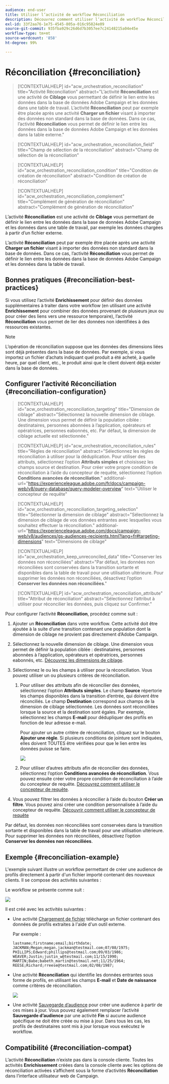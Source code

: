 ```yaml
---
audience: end-user
title: Utiliser l’activité de workflow Réconciliation
description: Découvrez comment utiliser l’activité de workflow Réconciliation
exl-id: 33f2aa76-1e75-4545-805a-016c95824e09
source-git-commit: 935fba929c26d6d7b3057ee7c24148215a04e45e
workflow-type: tm+mt
source-wordcount: '858'
ht-degree: 99%

---
```


# Réconciliation {#reconciliation}

>[!CONTEXTUALHELP]
>id="acw_orchestration_reconciliation"
>title="Activité Réconciliation"
>abstract="L’activité **Réconciliation** est une activité de **Ciblage** vous permettant de définir le lien entre les données dans la base de données Adobe Campaign et les données dans une table de travail. L’activité **Réconciliation** peut par exemple être placée après une activité **Charger un fichier** visant à importer des données non standard dans la base de données. Dans ce cas, l’activité **Réconciliation** vous permet de définir le lien entre les données dans la base de données Adobe Campaign et les données dans la table externe."

>[!CONTEXTUALHELP]
>id="acw_orchestration_reconciliation_field"
>title="Champ de sélection de la réconciliation"
>abstract="Champ de sélection de la réconciliation"

>[!CONTEXTUALHELP]
>id="acw_orchestration_reconciliation_condition"
>title="Condition de création de réconciliation"
>abstract="Condition de création de réconciliation"

>[!CONTEXTUALHELP]
>id="acw_orchestration_reconciliation_complement"
>title="Complément de génération de réconciliation"
>abstract="Complément de génération de réconciliation"

L’activité **Réconciliation** est une activité de **Ciblage** vous permettant de définir le lien entre les données dans la base de données Adobe Campaign et les données dans une table de travail, par exemple les données chargées à partir d’un fichier externe.

L’activité **Réconciliation** peut par exemple être placée après une activité **Charger un fichier** visant à importer des données non standard dans la base de données. Dans ce cas, l’activité **Réconciliation** vous permet de définir le lien entre les données dans la base de données Adobe Campaign et les données dans la table de travail.

## Bonnes pratiques {#reconciliation-best-practices}

Si vous utilisez l’activité **Enrichissement** pour définir des données supplémentaires à traiter dans votre workflow (en utilisant une activité **Enrichissement** pour combiner des données provenant de plusieurs jeux ou pour créer des liens vers une ressource temporaire), l’activité **Réconciliation** vous permet de lier des données non identifiées à des ressources existantes.

>[!NOTE]
>L’opération de réconciliation suppose que les données des dimensions liées sont déjà présentes dans la base de données.  Par exemple, si vous importez un fichier d’achats indiquant quel produit a été acheté, à quelle heure, par quel client, etc., le produit ainsi que le client doivent déjà exister dans la base de données.

## Configurer l’activité Réconciliation {#reconciliation-configuration}

>[!CONTEXTUALHELP]
>id="acw_orchestration_reconciliation_targeting"
>title="Dimension de ciblage"
>abstract="Sélectionnez la nouvelle dimension de ciblage. Une dimension vous permet de définir la population ciblée : destinataires, personnes abonnées à l’application, opérateurs et opératrices, personnes eabonnés, etc. Par défaut, la dimension de ciblage actuelle est sélectionnée."

>[!CONTEXTUALHELP]
>id="acw_orchestration_reconciliation_rules"
>title="Règles de réconciliation"
>abstract="Sélectionnez les règles de réconciliation à utiliser pour la déduplication. Pour utiliser des attributs, sélectionnez l’option **Attributs simples** et choisissez les champs source et destination. Pour créer votre propre condition de réconciliation à l’aide du concepteur de requête, sélectionnez l’option **Conditions avancées de réconciliation**."
>additional-url="https://experienceleague.adobe.com/fr/docs/campaign-web/v8/query-database/query-modeler-overview" text="Utiliser le concepteur de requête"

>[!CONTEXTUALHELP]
>id="acw_orchestration_reconciliation_targeting_selection"
>title="Sélectionner la dimension de ciblage"
>abstract="Sélectionnez la dimension de ciblage de vos données entrantes avec lesquelles vous souhaitez effectuer la réconciliation."
>additional-url="https://experienceleague.adobe.com/docs/campaign-web/v8/audiences/gs-audiences-recipients.html?lang=fr#targeting-dimensions" text="Dimensions de ciblage"

>[!CONTEXTUALHELP]
>id="acw_orchestration_keep_unreconciled_data"
>title="Conserver les données non réconciliées"
>abstract="Par défaut, les données non réconciliées sont conservées dans la transition sortante et disponibles dans la table de travail pour une utilisation ultérieure. Pour supprimer les données non réconciliées, désactivez l’option **Conserver les données non réconciliées**."

>[!CONTEXTUALHELP]
>id="acw_orchestration_reconciliation_attribute"
>title="Attribut de réconciliation"
>abstract="Sélectionnez l’attribut à utiliser pour réconcilier les données, puis cliquez sur Confirmer."

Pour configurer l’activité **Réconciliation**, procédez comme suit :

1. Ajouter un **Réconciliation** dans votre workflow. Cette activité doit être ajoutée à la suite d’une transition contenant une population dont la dimension de ciblage ne provient pas directement d’Adobe Campaign.

1. Sélectionnez la nouvelle dimension de ciblage. Une dimension vous permet de définir la population ciblée : destinataires, personnes abonnées à l’application, opérateurs et opératrices, personnes eabonnés, etc. [Découvrez les dimensions de ciblage](../../audience/about-recipients.md#targeting-dimensions).

1. Sélectionnez le ou les champs à utiliser pour la réconciliation. Vous pouvez utiliser un ou plusieurs critères de réconciliation.

   1. Pour utiliser des attributs afin de réconcilier des données, sélectionnez l’option **Attributs simples**. Le champ **Source** répertorie les champs disponibles dans la transition d’entrée, qui doivent être réconciliés. Le champ **Destination** correspond aux champs de la dimension de ciblage sélectionnée. Les données sont réconciliées lorsque la source et la destination sont égales. Par exemple, sélectionnez les champs **E-mail** pour dédupliquer des profils en fonction de leur adresse e-mail.

      Pour ajouter un autre critère de réconciliation, cliquez sur le bouton **Ajouter une règle**. Si plusieurs conditions de jointure sont indiquées, elles doivent TOUTES être vérifiées pour que le lien entre les données puisse se faire.

      ![](../assets/workflow-reconciliation-criteria.png)

   1. Pour utiliser d’autres attributs afin de réconcilier des données, sélectionnez l’option **Conditions avancées de réconciliation**. Vous pouvez ensuite créer votre propre condition de réconciliation à l’aide du concepteur de requête. [Découvrez comment utiliser le concepteur de requête](../../query/query-modeler-overview.md).

1. Vous pouvez filtrer les données à réconcilier à l’aide du bouton **Créer un filtre**. Vous pouvez ainsi créer une condition personnalisée à l’aide du concepteur de requête. [Découvrir comment utiliser le concepteur de requête](../../query/query-modeler-overview.md)

Par défaut, les données non réconciliées sont conservées dans la transition sortante et disponibles dans la table de travail pour une utilisation ultérieure. Pour supprimer les données non réconciliées, désactivez l’option **Conserver les données non réconciliées**.

## Exemple {#reconciliation-example}

L&#39;exemple suivant illustre un workflow permettant de créer une audience de profils directement à partir d&#39;un fichier importé contenant des nouveaux clients. Il se compose des activités suivantes :

Le workflow se présente comme suit :

![](../assets/workflow-reconciliation-sample-1.0.png)


Il est créé avec les activités suivantes :

* Une activité [Chargement de fichier](load-file.md) télécharge un fichier contenant des données de profils extraites à l&#39;aide d&#39;un outil externe.

  Par exemple :

  ```
  lastname;firstname;email;birthdate;
  JACKMAN;Megan;megan.jackman@testmail.com;07/08/1975;
  PHILLIPS;Edward;phillips@testmail.com;09/03/1986;
  WEAVER;Justin;justin_w@testmail.com;11/15/1990;
  MARTIN;Babe;babeth_martin@testmail.net;11/25/1964;
  REESE;Richard;rreese@testmail.com;02/08/1987;
  ```

* Une activité **Réconciliation** qui identifie les données entrantes sous forme de profils, en utilisant les champs **E-mail** et **Date de naissance** comme critères de réconciliation.

  ![](../assets/workflow-reconciliation-sample-1.1.png)

* Une activité [Sauvegarde d’audience](save-audience.md) pour créer une audience à partir de ces mises à jour. Vous pouvez également remplacer l’activité **Sauvegarde d’audience** par une activité **Fin** si aucune audience spécifique ne doit être créée ou mise à jour. Dans tous les cas, les profils de destinataires sont mis à jour lorsque vous exécutez le workflow.


## Compatibilité {#reconciliation-compat}

L’activité **Réconciliation** n’existe pas dans la console cliente. Toutes les activités **Enrichissement** créées dans la console cliente avec les options de réconciliation activées s’affichent sous la forme d’activités **Réconciliation** dans l’interface utilisateur web de Campaign.
